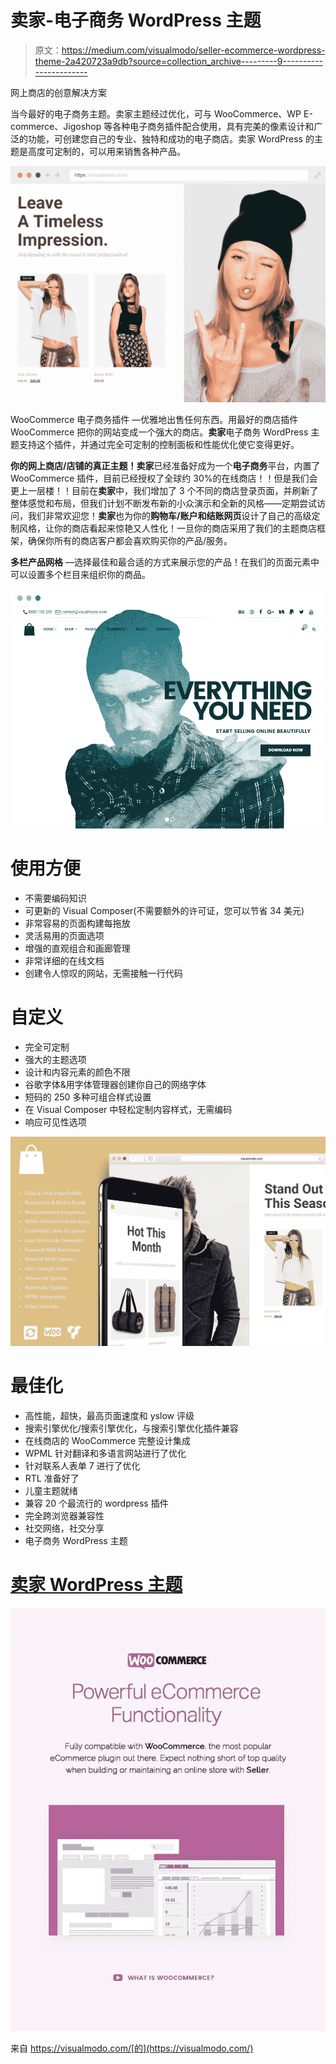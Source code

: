 # 卖家-电子商务 WordPress 主题

> 原文：<https://medium.com/visualmodo/seller-ecommerce-wordpress-theme-2a420723a9db?source=collection_archive---------9----------------------->

网上商店的创意解决方案

当今最好的电子商务主题。卖家主题经过优化，可与 WooCommerce、WP E-commerce、Jigoshop 等各种电子商务插件配合使用，具有完美的像素设计和广泛的功能，可创建您自己的专业、独特和成功的电子商店。卖家 WordPress 的主题是高度可定制的，可以用来销售各种产品。

![](img/8b528ba897bb8b8654bf723e0812b623.png)

WooCommerce 电子商务插件 —优雅地出售任何东西。用最好的商店插件 WooCommerce 把你的网站变成一个强大的商店。**卖家**电子商务 WordPress 主题支持这个插件，并通过完全可定制的控制面板和性能优化使它变得更好。

**你的网上商店/店铺的真正主题！卖家**已经准备好成为一个**电子商务**平台，内置了 WooCommerce 插件，目前已经授权了全球约 30%的在线商店！！但是我们会更上一层楼！！目前在**卖家**中，我们增加了 3 个不同的商店登录页面，并刷新了整体感觉和布局，但我们计划不断发布新的小众演示和全新的风格——定期尝试访问，我们非常欢迎您！**卖家**也为你的**购物车/账户和结账网页**设计了自己的高级定制风格，让你的商店看起来惊艳又人性化！一旦你的商店采用了我们的主题商店框架，确保你所有的商店客户都会喜欢购买你的产品/服务。

**多栏产品网格** —选择最佳和最合适的方式来展示您的产品！在我们的页面元素中可以设置多个栏目来组织你的商品。

![](img/2dc424b5c0f28dd0d35b1c980c1e07e0.png)

# 使用方便

*   不需要编码知识
*   可更新的 Visual Composer(不需要额外的许可证，您可以节省 34 美元)
*   非常容易的页面构建每拖放
*   灵活易用的页面选项
*   增强的直观组合和画廊管理
*   非常详细的在线文档
*   创建令人惊叹的网站，无需接触一行代码

# 自定义

*   完全可定制
*   强大的主题选项
*   设计和内容元素的颜色不限
*   谷歌字体&用字体管理器创建你自己的网络字体
*   短码的 250 多种可组合样式设置
*   在 Visual Composer 中轻松定制内容样式，无需编码
*   响应可见性选项

![](img/ccadc3cf6603915b8611d39728608b26.png)

# 最佳化

*   高性能，超快，最高页面速度和 yslow 评级
*   搜索引擎优化/搜索引擎优化，与搜索引擎优化插件兼容
*   在线商店的 WooCommerce 完整设计集成
*   WPML 针对翻译和多语言网站进行了优化
*   针对联系人表单 7 进行了优化
*   RTL 准备好了
*   儿童主题就绪
*   兼容 20 个最流行的 wordpress 插件
*   完全跨浏览器兼容性
*   社交网络，社交分享
*   电子商务 WordPress 主题

# [卖家 WordPress 主题](https://visualmodo.com/theme/seller-ecommerce-wordpress-theme/)

![](img/1a6b6ed590f525cbac2f8812627bedf0.png)

来自 https://visualmodo.com/[的](https://visualmodo.com/)